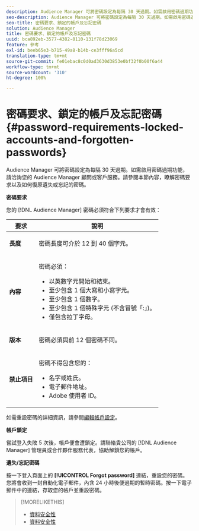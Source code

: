 ```yaml
---
description: Audience Manager 可將密碼設定為每隔 30 天過期。如需啟用密碼過期功能，請洽詢您的 Audience Manager 顧問或客戶服務。請參閱本節內容，瞭解密碼要求以及如何復原遺失或忘記的密碼。
seo-description: Audience Manager 可將密碼設定為每隔 30 天過期。如需啟用密碼過期功能，請洽詢您的 Audience Manager 顧問或客戶服務。請參閱本節內容，瞭解密碼要求以及如何復原遺失或忘記的密碼。
seo-title: 密碼要求、鎖定的帳戶及忘記密碼
solution: Audience Manager
title: 密碼要求、鎖定的帳戶及忘記密碼
uuid: bca892eb-3577-4382-8110-131f78d23069
feature: 參考
exl-id: beeb65e3-b715-49a8-b14b-ce3fff96a5cd
translation-type: tm+mt
source-git-commit: fe01ebac8c0d0ad3630d3853e0bf32f0b00f6a44
workflow-type: tm+mt
source-wordcount: '310'
ht-degree: 100%

---
```


# 密碼要求、鎖定的帳戶及忘記密碼{#password-requirements-locked-accounts-and-forgotten-passwords}

Audience Manager 可將密碼設定為每隔 30 天過期。如需啟用密碼過期功能，請洽詢您的 Audience Manager 顧問或客戶服務。請參閱本節內容，瞭解密碼要求以及如何復原遺失或忘記的密碼。

<!-- 

c_password_requirements.xml

 -->

**密碼要求**

您的 [!DNL Audience Manager] 密碼必須符合下列要求才會有效：

<table id="table_9B79E9F634664F6B995649E3158CCF20"> 
 <thead> 
  <tr> 
   <th colname="col1" class="entry"> 要求 </th> 
   <th colname="col2" class="entry"> 說明 </th> 
  </tr> 
 </thead>
 <tbody> 
  <tr> 
   <td colname="col1"> <p> <b>長度</b> </p> </td> 
   <td colname="col2"> <p>密碼長度可介於 12 到 40 個字元。 </p> </td> 
  </tr> 
  <tr> 
   <td colname="col1"> <p> <b>內容</b> </p> </td> 
   <td colname="col2"> <p>密碼必須： </p> <p> 
     <ul id="ul_70F64B9DE90E463098DFA8AB8349CF0B"> 
      <li id="li_2FBA66E47F4A4E1BB01DE3722821E100">以英數字元開始和結束。 </li> 
      <li id="li_1390D4C9A48944B68B891EE6CB734BBC">至少包含 1 個大寫和小寫字元。 </li> 
      <li id="li_B75B64A005804262BAAF0F1901D63358">至少包含 1 個數字。 </li> 
      <li id="li_28452022AF4743B8B159187BBD10890A">至少包含 1 個特殊字元 (不含冒號「:」)。 </li> 
      <li id="li_C02B931ABAB84FFE9B87AEBAEDF34EF3">僅包含拉丁字母。 </li> 
     </ul> </p> </td> 
  </tr> 
  <tr> 
   <td colname="col1"> <p> <b>版本</b> </p> </td> 
   <td colname="col2"> <p> 密碼必須與前 12 個密碼不同。 </p> </td> 
  </tr> 
  <tr> 
   <td colname="col1"> <p> <b>禁止項目</b> </p> </td> 
   <td colname="col2"> <p> 密碼不得包含您的： </p> <p> 
     <ul id="ul_08DE186AF56E401B933256E69279847A"> 
      <li id="li_CC854F7F86484774A76CCF927E1400B4">名字或姓氏。 </li> 
      <li id="li_74ACCF3DE717473B8AB9B1720DD891E7">電子郵件地址。 </li> 
      <li id="li_09C1F699BF6843ACAB4E68D2F57461AB"><span class="keyword"> Adobe</span> 使用者 ID。 </li> 
     </ul> </p> </td> 
  </tr> 
 </tbody> 
</table>

如需重設密碼的詳細資訊，請參閱[編輯帳戶設定](../features/administration/edit-account-settings.md)。

**帳戶鎖定**

嘗試登入失敗 5 次後，帳戶便會遭鎖定。請聯絡貴公司的 [!DNL Audience Manager] 管理員或合作夥伴服務代表，協助解鎖您的帳戶。

**遺失/忘記密碼**

按一下登入頁面上的 **[!UICONTROL Forgot password]** 連結，重設您的密碼。您將會收到一封自動化電子郵件，內含 24 小時後便過期的暫時密碼。按一下電子郵件中的連結，存取您的帳戶並重設密碼。

>[!MORELIKETHIS]
>
>* [資料安全性](../overview/data-security-and-privacy/data-security.md)
>* [資料安全性](../overview/data-security-and-privacy/data-privacy.md)

